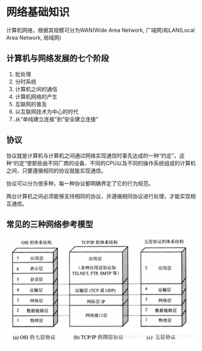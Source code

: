 # 网络基础知识

计算机网络，根据其规模可分为WAN(Wide Area Network, 广域网)和LAN(Local Area Network, 局域网)

## 计算机与网络发展的七个阶段
1. 批处理
2. 分时系统
3. 计算机之间的通信
4. 计算机网络的产生
5. 互联网的普及
6. 以互联网技术为中心的时代
7. 从“单纯建立连接”到“安全建立连接”

## 协议
协议就是计算机与计算机之间通过网络实现通信时事先达成的一种“约定”。这种“约定”使那些由不同厂商的设备、不同的CPU以及不同的操作系统组成的计算机之间，只要遵循相同的协议就能实现通信。

协议可以分为很多种，每一种协议都明确界定了它的行为规范。

两台计算机之间必须能够支持相同的协议，并遵循相同协议进行处理，才能实现相互通信。


## 常见的三种网络参考模型
![](.pic/2024-09-15-15-42-12.png)
